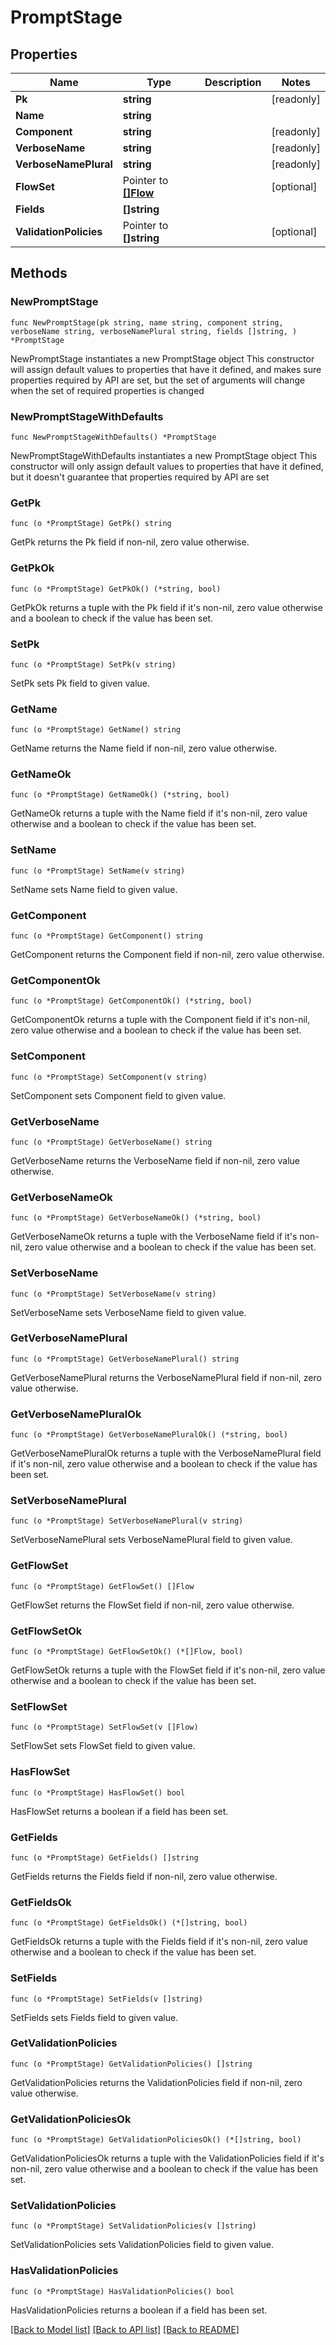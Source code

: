 # PromptStage

## Properties

Name | Type | Description | Notes
------------ | ------------- | ------------- | -------------
**Pk** | **string** |  | [readonly] 
**Name** | **string** |  | 
**Component** | **string** |  | [readonly] 
**VerboseName** | **string** |  | [readonly] 
**VerboseNamePlural** | **string** |  | [readonly] 
**FlowSet** | Pointer to [**[]Flow**](Flow.md) |  | [optional] 
**Fields** | **[]string** |  | 
**ValidationPolicies** | Pointer to **[]string** |  | [optional] 

## Methods

### NewPromptStage

`func NewPromptStage(pk string, name string, component string, verboseName string, verboseNamePlural string, fields []string, ) *PromptStage`

NewPromptStage instantiates a new PromptStage object
This constructor will assign default values to properties that have it defined,
and makes sure properties required by API are set, but the set of arguments
will change when the set of required properties is changed

### NewPromptStageWithDefaults

`func NewPromptStageWithDefaults() *PromptStage`

NewPromptStageWithDefaults instantiates a new PromptStage object
This constructor will only assign default values to properties that have it defined,
but it doesn't guarantee that properties required by API are set

### GetPk

`func (o *PromptStage) GetPk() string`

GetPk returns the Pk field if non-nil, zero value otherwise.

### GetPkOk

`func (o *PromptStage) GetPkOk() (*string, bool)`

GetPkOk returns a tuple with the Pk field if it's non-nil, zero value otherwise
and a boolean to check if the value has been set.

### SetPk

`func (o *PromptStage) SetPk(v string)`

SetPk sets Pk field to given value.


### GetName

`func (o *PromptStage) GetName() string`

GetName returns the Name field if non-nil, zero value otherwise.

### GetNameOk

`func (o *PromptStage) GetNameOk() (*string, bool)`

GetNameOk returns a tuple with the Name field if it's non-nil, zero value otherwise
and a boolean to check if the value has been set.

### SetName

`func (o *PromptStage) SetName(v string)`

SetName sets Name field to given value.


### GetComponent

`func (o *PromptStage) GetComponent() string`

GetComponent returns the Component field if non-nil, zero value otherwise.

### GetComponentOk

`func (o *PromptStage) GetComponentOk() (*string, bool)`

GetComponentOk returns a tuple with the Component field if it's non-nil, zero value otherwise
and a boolean to check if the value has been set.

### SetComponent

`func (o *PromptStage) SetComponent(v string)`

SetComponent sets Component field to given value.


### GetVerboseName

`func (o *PromptStage) GetVerboseName() string`

GetVerboseName returns the VerboseName field if non-nil, zero value otherwise.

### GetVerboseNameOk

`func (o *PromptStage) GetVerboseNameOk() (*string, bool)`

GetVerboseNameOk returns a tuple with the VerboseName field if it's non-nil, zero value otherwise
and a boolean to check if the value has been set.

### SetVerboseName

`func (o *PromptStage) SetVerboseName(v string)`

SetVerboseName sets VerboseName field to given value.


### GetVerboseNamePlural

`func (o *PromptStage) GetVerboseNamePlural() string`

GetVerboseNamePlural returns the VerboseNamePlural field if non-nil, zero value otherwise.

### GetVerboseNamePluralOk

`func (o *PromptStage) GetVerboseNamePluralOk() (*string, bool)`

GetVerboseNamePluralOk returns a tuple with the VerboseNamePlural field if it's non-nil, zero value otherwise
and a boolean to check if the value has been set.

### SetVerboseNamePlural

`func (o *PromptStage) SetVerboseNamePlural(v string)`

SetVerboseNamePlural sets VerboseNamePlural field to given value.


### GetFlowSet

`func (o *PromptStage) GetFlowSet() []Flow`

GetFlowSet returns the FlowSet field if non-nil, zero value otherwise.

### GetFlowSetOk

`func (o *PromptStage) GetFlowSetOk() (*[]Flow, bool)`

GetFlowSetOk returns a tuple with the FlowSet field if it's non-nil, zero value otherwise
and a boolean to check if the value has been set.

### SetFlowSet

`func (o *PromptStage) SetFlowSet(v []Flow)`

SetFlowSet sets FlowSet field to given value.

### HasFlowSet

`func (o *PromptStage) HasFlowSet() bool`

HasFlowSet returns a boolean if a field has been set.

### GetFields

`func (o *PromptStage) GetFields() []string`

GetFields returns the Fields field if non-nil, zero value otherwise.

### GetFieldsOk

`func (o *PromptStage) GetFieldsOk() (*[]string, bool)`

GetFieldsOk returns a tuple with the Fields field if it's non-nil, zero value otherwise
and a boolean to check if the value has been set.

### SetFields

`func (o *PromptStage) SetFields(v []string)`

SetFields sets Fields field to given value.


### GetValidationPolicies

`func (o *PromptStage) GetValidationPolicies() []string`

GetValidationPolicies returns the ValidationPolicies field if non-nil, zero value otherwise.

### GetValidationPoliciesOk

`func (o *PromptStage) GetValidationPoliciesOk() (*[]string, bool)`

GetValidationPoliciesOk returns a tuple with the ValidationPolicies field if it's non-nil, zero value otherwise
and a boolean to check if the value has been set.

### SetValidationPolicies

`func (o *PromptStage) SetValidationPolicies(v []string)`

SetValidationPolicies sets ValidationPolicies field to given value.

### HasValidationPolicies

`func (o *PromptStage) HasValidationPolicies() bool`

HasValidationPolicies returns a boolean if a field has been set.


[[Back to Model list]](../README.md#documentation-for-models) [[Back to API list]](../README.md#documentation-for-api-endpoints) [[Back to README]](../README.md)


